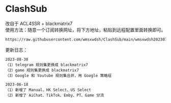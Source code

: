 # ClashSub

改自于 ACL4SSR + blackmatrix7
<br/>
使用方法：随意一个订阅转换网址，将下方地址，粘贴到远程配置里面转换即可。
<br/>
```bash
https://raw.githubusercontent.com/wmsxwdsh/ClashSub/main/wmsxwdsh20230715.ini

```

更新日志：
```text
2023-08-30
（1）telegram 规则集更换成 blackmatrix7
（2）game 规则集更换成 blackmatrix7
（3）Google 和 Youtube 规则集合并，用 Google 策略组

2023-06-18
（1）新增了 Manual、HK Select、US Select
（2）新增了 AiChat、TikTok、Emby、PT、Game 分流
```

